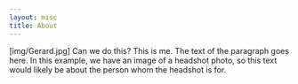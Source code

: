```yaml
---
layout: misc
title: About
---
```


[img/Gerard.jpg]
Can we do this? This is me. The text of the paragraph goes here. In this example, we have an image of a headshot photo, so this text would likely be about the person whom the headshot is for.
